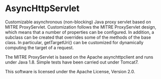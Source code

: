 # AsyncHttpServlet
Customizable asynchronous (non-blocking) Java proxy servlet based on MITRE ProxyServlet.
Customization follows the MITRE ProxyServlet design, which means that a number of properties can be configured.
In addition, a subclass can be created that overrides some of the methods of the base class.
In particular, getTargetUri() can be customized for dynamically computing the target of a request.

The MITRE ProxyServlet is based on the Apache asynchttpclient and runs under Java 1.8.
Simple tests have been carried out under Tomcat7.

This software is licensed under the Apache License, Version 2.0.
